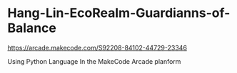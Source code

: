 # Hang-Lin-EcoRealm-Guardianns-of-Balance
https://arcade.makecode.com/S92208-84102-44729-23346

Using Python Language
In the MakeCode Arcade planform
